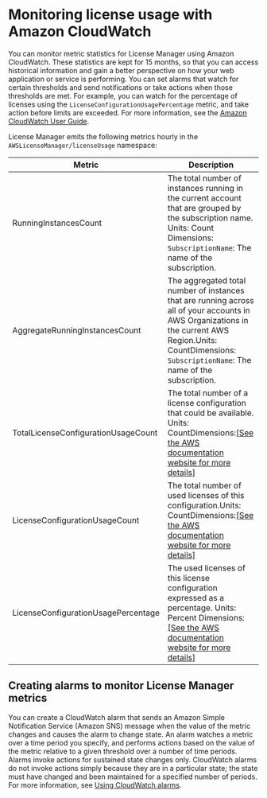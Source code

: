 # Monitoring license usage with Amazon CloudWatch<a name="monitoring-cloudwatch"></a>

You can monitor metric statistics for License Manager using Amazon CloudWatch\. These statistics are kept for 15 months, so that you can access historical information and gain a better perspective on how your web application or service is performing\. You can set alarms that watch for certain thresholds and send notifications or take actions when those thresholds are met\. For example, you can watch for the percentage of licenses using the `LicenseConfigurationUsagePercentage` metric, and take action before limits are exceeded\. For more information, see the [Amazon CloudWatch User Guide](https://docs.aws.amazon.com/AmazonCloudWatch/latest/monitoring/)\.

License Manager emits the following metrics hourly in the `AWSLicenseManager/licenseUsage` namespace:


| Metric | Description | 
| --- | --- | 
| RunningInstancesCount |  The total number of instances running in the current account that are grouped by the subscription name\. Units: Count Dimensions: `SubscriptionName`: The name of the subscription\.  | 
| AggregateRunningInstancesCount |  The aggregated total number of instances that are running across all of your accounts in AWS Organizations in the current AWS Region\.Units: CountDimensions: `SubscriptionName`: The name of the subscription\. | 
| TotalLicenseConfigurationUsageCount | The total number of a license configuration that could be available\. Units: CountDimensions:[\[See the AWS documentation website for more details\]](http://docs.aws.amazon.com/license-manager/latest/userguide/monitoring-cloudwatch.html)  | 
|  LicenseConfigurationUsageCount  | The total number of used licenses of this configuration\.Units: CountDimensions:[\[See the AWS documentation website for more details\]](http://docs.aws.amazon.com/license-manager/latest/userguide/monitoring-cloudwatch.html)  | 
| LicenseConfigurationUsagePercentage |  The used licenses of this license configuration expressed as a percentage\. Units: Percent Dimensions: [\[See the AWS documentation website for more details\]](http://docs.aws.amazon.com/license-manager/latest/userguide/monitoring-cloudwatch.html)  | 

## Creating alarms to monitor License Manager metrics<a name="monitoring-cloudwatch-alarms"></a>

You can create a CloudWatch alarm that sends an Amazon Simple Notification Service \(Amazon SNS\) message when the value of the metric changes and causes the alarm to change state\. An alarm watches a metric over a time period you specify, and performs actions based on the value of the metric relative to a given threshold over a number of time periods\. Alarms invoke actions for sustained state changes only\. CloudWatch alarms do not invoke actions simply because they are in a particular state; the state must have changed and been maintained for a specified number of periods\. For more information, see [Using CloudWatch alarms](https://docs.aws.amazon.com/AmazonCloudWatch/latest/monitoring/AlarmThatSendsEmail.html)\.